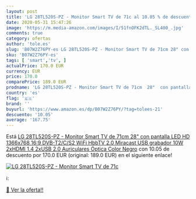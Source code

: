 ```yaml
---
layout: post
title: 'LG 28TL520S-PZ - Monitor Smart TV de 71c al 10.05 % de descuento'
date: 2020-05-31 15:47:26
image: 'https://m.media-amazon.com/images/I/51fnOFK2dTL._SL400_.jpg'
comments: true
category: ofertas
author: 'tole.es'
slug: 'B07W2Z76PY-es LG 28TL520S-PZ - Monitor Smart TV de 71cm 28" con pantalla...'
sku: 'B07W2Z76PY-es'
tags: [ 'smart','tv', ]
actualPrice: 170.0 EUR
currency: EUR
price: 170.0
comparePrice: 189.0 EUR
prodname: 'LG 28TL520S-PZ - Monitor Smart TV de 71cm  28"  con pantalla LED HD  1366x768  16:9  DVB-T2/C/S2  WiFi  HbbTV 2.0  Miracast  USB grabador  10W  2xHDMI 1.4  2xUSB 2.0  Auriculares  Óptica  Color Negro'
country: 'es'
flag: '🇪🇸'
brand: ''
buyurl: 'https://www.amazon.es/dp/B07W2Z76PY/?tag=tolees-21'
descuento: '10.05'
average: '167.75'
---
```


Está [LG 28TL520S-PZ - Monitor Smart TV de 71cm  28"  con pantalla LED HD  1366x768  16:9  DVB-T2/C/S2  WiFi  HbbTV 2.0  Miracast  USB grabador  10W  2xHDMI 1.4  2xUSB 2.0  Auriculares  Óptica  Color Negro](https://www.amazon.es/dp/B07W2Z76PY/?tag=tolees-21) con 10.05 de descuento por 170.0 EUR (original: 189.0 EUR) en el siguiente enlace!

[![LG 28TL520S-PZ - Monitor Smart TV de 71c](https://m.media-amazon.com/images/I/51fnOFK2dTL._SL400_.jpg)](https://www.amazon.es/dp/B07W2Z76PY/?tag=tolees-21)

ℹ️:


[🛒 Ver la oferta!!](https://www.amazon.es/dp/B07W2Z76PY/?tag=tolees-21)
